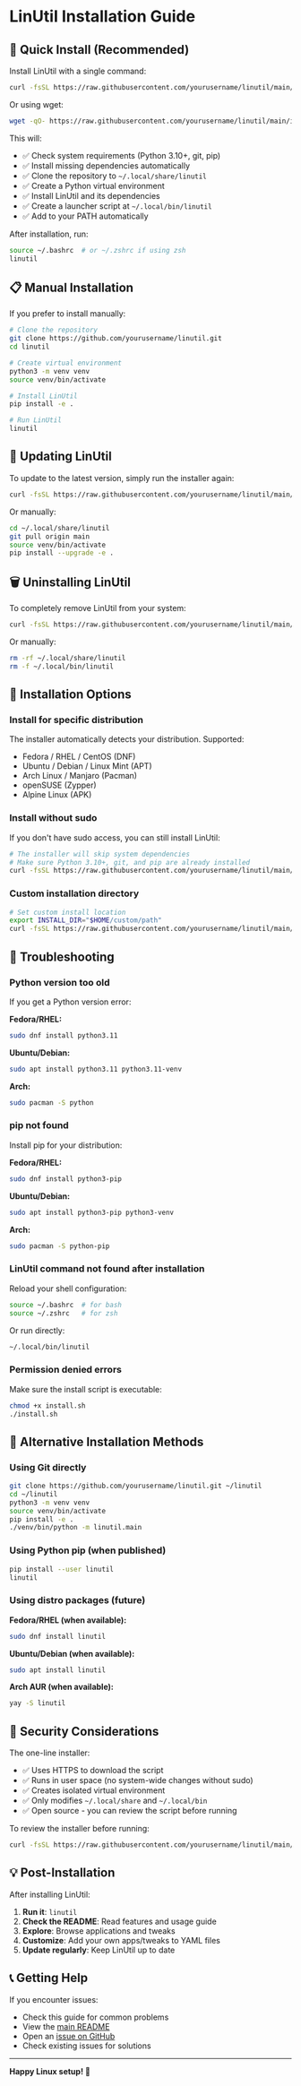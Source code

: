 # LinUtil Installation Guide

## 🚀 Quick Install (Recommended)

Install LinUtil with a single command:

```bash
curl -fsSL https://raw.githubusercontent.com/yourusername/linutil/main/install.sh | bash
```

Or using wget:

```bash
wget -qO- https://raw.githubusercontent.com/yourusername/linutil/main/install.sh | bash
```

This will:
- ✅ Check system requirements (Python 3.10+, git, pip)
- ✅ Install missing dependencies automatically
- ✅ Clone the repository to `~/.local/share/linutil`
- ✅ Create a Python virtual environment
- ✅ Install LinUtil and its dependencies
- ✅ Create a launcher script at `~/.local/bin/linutil`
- ✅ Add to your PATH automatically

After installation, run:
```bash
source ~/.bashrc  # or ~/.zshrc if using zsh
linutil
```

## 📋 Manual Installation

If you prefer to install manually:

```bash
# Clone the repository
git clone https://github.com/yourusername/linutil.git
cd linutil

# Create virtual environment
python3 -m venv venv
source venv/bin/activate

# Install LinUtil
pip install -e .

# Run LinUtil
linutil
```

## 🔄 Updating LinUtil

To update to the latest version, simply run the installer again:

```bash
curl -fsSL https://raw.githubusercontent.com/yourusername/linutil/main/install.sh | bash
```

Or manually:

```bash
cd ~/.local/share/linutil
git pull origin main
source venv/bin/activate
pip install --upgrade -e .
```

## 🗑️ Uninstalling LinUtil

To completely remove LinUtil from your system:

```bash
curl -fsSL https://raw.githubusercontent.com/yourusername/linutil/main/uninstall.sh | bash
```

Or manually:

```bash
rm -rf ~/.local/share/linutil
rm -f ~/.local/bin/linutil
```

## 🔧 Installation Options

### Install for specific distribution

The installer automatically detects your distribution. Supported:
- Fedora / RHEL / CentOS (DNF)
- Ubuntu / Debian / Linux Mint (APT)
- Arch Linux / Manjaro (Pacman)
- openSUSE (Zypper)
- Alpine Linux (APK)

### Install without sudo

If you don't have sudo access, you can still install LinUtil:

```bash
# The installer will skip system dependencies
# Make sure Python 3.10+, git, and pip are already installed
curl -fsSL https://raw.githubusercontent.com/yourusername/linutil/main/install.sh | bash
```

### Custom installation directory

```bash
# Set custom install location
export INSTALL_DIR="$HOME/custom/path"
curl -fsSL https://raw.githubusercontent.com/yourusername/linutil/main/install.sh | bash
```

## 🐛 Troubleshooting

### Python version too old

If you get a Python version error:

**Fedora/RHEL:**
```bash
sudo dnf install python3.11
```

**Ubuntu/Debian:**
```bash
sudo apt install python3.11 python3.11-venv
```

**Arch:**
```bash
sudo pacman -S python
```

### pip not found

Install pip for your distribution:

**Fedora/RHEL:**
```bash
sudo dnf install python3-pip
```

**Ubuntu/Debian:**
```bash
sudo apt install python3-pip python3-venv
```

**Arch:**
```bash
sudo pacman -S python-pip
```

### LinUtil command not found after installation

Reload your shell configuration:

```bash
source ~/.bashrc  # for bash
source ~/.zshrc   # for zsh
```

Or run directly:
```bash
~/.local/bin/linutil
```

### Permission denied errors

Make sure the install script is executable:

```bash
chmod +x install.sh
./install.sh
```

## 📱 Alternative Installation Methods

### Using Git directly

```bash
git clone https://github.com/yourusername/linutil.git ~/linutil
cd ~/linutil
python3 -m venv venv
source venv/bin/activate
pip install -e .
./venv/bin/python -m linutil.main
```

### Using Python pip (when published)

```bash
pip install --user linutil
linutil
```

### Using distro packages (future)

**Fedora/RHEL (when available):**
```bash
sudo dnf install linutil
```

**Ubuntu/Debian (when available):**
```bash
sudo apt install linutil
```

**Arch AUR (when available):**
```bash
yay -S linutil
```

## 🔐 Security Considerations

The one-line installer:
- ✅ Uses HTTPS to download the script
- ✅ Runs in user space (no system-wide changes without sudo)
- ✅ Creates isolated virtual environment
- ✅ Only modifies `~/.local/share` and `~/.local/bin`
- ✅ Open source - you can review the script before running

To review the installer before running:
```bash
curl -fsSL https://raw.githubusercontent.com/yourusername/linutil/main/install.sh
```

## 💡 Post-Installation

After installing LinUtil:

1. **Run it**: `linutil`
2. **Check the README**: Read features and usage guide
3. **Explore**: Browse applications and tweaks
4. **Customize**: Add your own apps/tweaks to YAML files
5. **Update regularly**: Keep LinUtil up to date

## 📞 Getting Help

If you encounter issues:
- Check this guide for common problems
- View the [main README](README.md)
- Open an [issue on GitHub](https://github.com/yourusername/linutil/issues)
- Check existing issues for solutions

---

**Happy Linux setup! 🐧**
